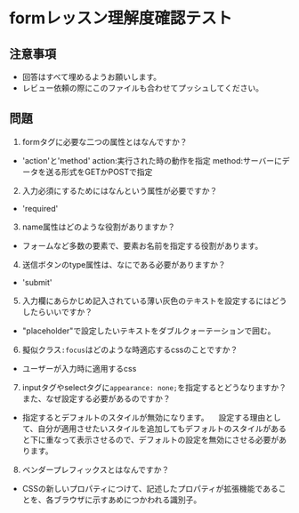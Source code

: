 # formレッスン理解度確認テスト

## 注意事項

- 回答はすべて埋めるようお願いします。
- レビュー依頼の際にこのファイルも合わせてプッシュしてください。

## 問題

1. formタグに必要な二つの属性とはなんですか？
  - 'action'と'method'
    action:実行された時の動作を指定
    method:サーバーにデータを送る形式をGETかPOSTで指定

2. 入力必須にするためにはなんという属性が必要ですか？
  - 'required'

3. name属性はどのような役割がありますか？
  - フォームなど多数の要素で、要素お名前を指定する役割があります。

4. 送信ボタンのtype属性は、なにである必要がありますか？
  - 'submit'

5. 入力欄にあらかじめ記入されている薄い灰色のテキストを設定するにはどうしたらいいですか？
  - "placeholder"で設定したいテキストをダブルクォーテーションで囲む。

6. 擬似クラス`:focus`はどのような時適応するcssのことですか？
  - ユーザーが入力時に適用するcss

7. inputタグやselectタグに`appearance: none;`を指定するとどうなりますか？また、なぜ設定する必要があるのですか？
  - 指定するとデフォルトのスタイルが無効になります。
  　設定する理由として、自分が適用させたいスタイルを追加してもデフォルトのスタイルがあると下に重なって表示させるので、デフォルトの設定を無効にさせる必要があります。

8. ベンダープレフィックスとはなんですか？
  - CSSの新しいプロパティにつけて、記述したプロパティが拡張機能であることを、各ブラウザに示すあめにつかわれる識別子。